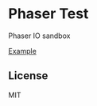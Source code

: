 # Phaser Test

Phaser IO sandbox

[Example](https://kbrammer.github.io/phasertest/)

## License 

MIT